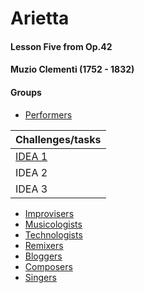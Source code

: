 ---
---

# Arietta

#### Lesson Five from Op.42

#### Muzio Clementi (1752 - 1832)

#### Groups

* [Performers](G1_A1_performers.html)


| Challenges/tasks | 
| ------------ | 
| [IDEA 1](arietta_p1.html)       |
| IDEA 2       |
| IDEA 3       |


* [Improvisers](G1_A1_improvisers.html)
* [Musicologists](G1_A1_musicologists.html)
* [Technologists](G1_A1_technologists.html)
* [Remixers](G1_A1_remixers.html)
* [Bloggers](G1_A1_bloggers.html)
* [Composers](G1_A1_composers.html)
* [Singers](G1_A1_singers.html)


